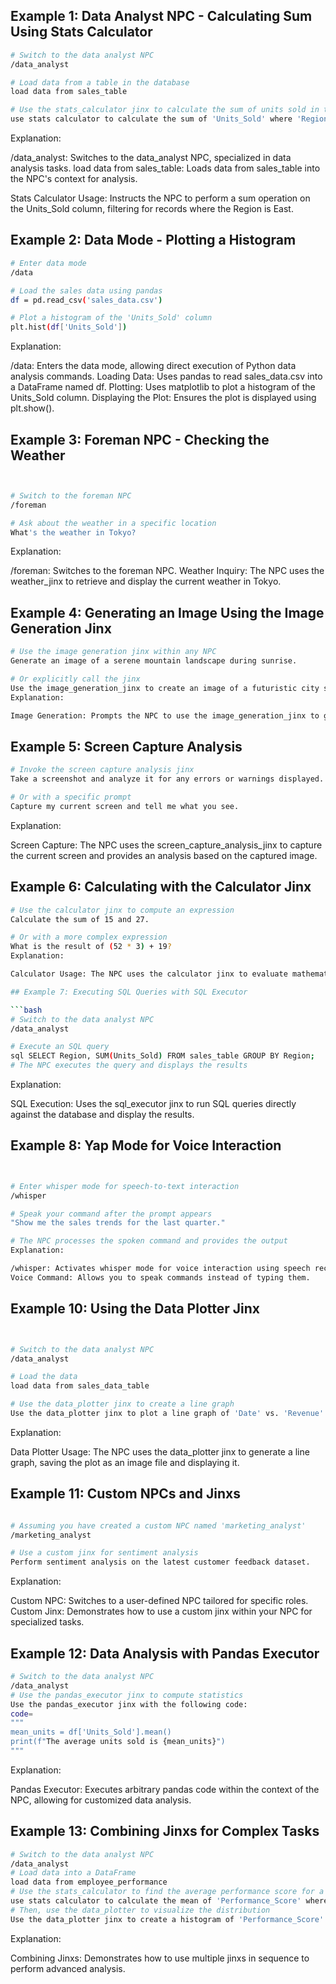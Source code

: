 
## Example 1: Data Analyst NPC - Calculating Sum Using Stats Calculator
```bash
# Switch to the data analyst NPC
/data_analyst

# Load data from a table in the database
load data from sales_table

# Use the stats_calculator jinx to calculate the sum of units sold in the East region
use stats calculator to calculate the sum of 'Units_Sold' where 'Region' is 'East'
```
Explanation:

/data_analyst: Switches to the data_analyst NPC, specialized in data analysis tasks.
load data from sales_table: Loads data from sales_table into the NPC's context for analysis.

Stats Calculator Usage: Instructs the NPC to perform a sum operation on the Units_Sold column, filtering for records where the Region is East.

## Example 2: Data Mode - Plotting a Histogram

```bash
# Enter data mode
/data

# Load the sales data using pandas
df = pd.read_csv('sales_data.csv')

# Plot a histogram of the 'Units_Sold' column
plt.hist(df['Units_Sold'])

```
Explanation:

/data: Enters the data mode, allowing direct execution of Python data analysis commands.
Loading Data: Uses pandas to read sales_data.csv into a DataFrame named df.
Plotting: Uses matplotlib to plot a histogram of the Units_Sold column.
Displaying the Plot: Ensures the plot is displayed using plt.show().

## Example 3: Foreman NPC - Checking the Weather
```bash


# Switch to the foreman NPC
/foreman

# Ask about the weather in a specific location
What's the weather in Tokyo?
```

Explanation:

/foreman: Switches to the foreman NPC.
Weather Inquiry: The NPC uses the weather_jinx to retrieve and display the current weather in Tokyo.

## Example 4: Generating an Image Using the Image Generation Jinx

```bash
# Use the image generation jinx within any NPC
Generate an image of a serene mountain landscape during sunrise.

# Or explicitly call the jinx
Use the image_generation_jinx to create an image of a futuristic city skyline at night.
Explanation:

Image Generation: Prompts the NPC to use the image_generation_jinx to generate images based on your descriptions.
```


## Example 5: Screen Capture Analysis
```bash
# Invoke the screen capture analysis jinx
Take a screenshot and analyze it for any errors or warnings displayed.

# Or with a specific prompt
Capture my current screen and tell me what you see.
```

Explanation:

Screen Capture: The NPC uses the screen_capture_analysis_jinx to capture the current screen and provides an analysis based on the captured image.

## Example 6: Calculating with the Calculator Jinx
```bash
# Use the calculator jinx to compute an expression
Calculate the sum of 15 and 27.

# Or with a more complex expression
What is the result of (52 * 3) + 19?
Explanation:

Calculator Usage: The NPC uses the calculator jinx to evaluate mathematical expressions and provides the results.

## Example 7: Executing SQL Queries with SQL Executor

```bash
# Switch to the data analyst NPC
/data_analyst

# Execute an SQL query
sql SELECT Region, SUM(Units_Sold) FROM sales_table GROUP BY Region;
# The NPC executes the query and displays the results
```
Explanation:

SQL Execution: Uses the sql_executor jinx to run SQL queries directly against the database and display the results.

## Example 8: Yap Mode for Voice Interaction

```bash


# Enter whisper mode for speech-to-text interaction
/whisper

# Speak your command after the prompt appears
"Show me the sales trends for the last quarter."

# The NPC processes the spoken command and provides the output
Explanation:

/whisper: Activates whisper mode for voice interaction using speech recognition.
Voice Command: Allows you to speak commands instead of typing them.
```
## Example 10: Using the Data Plotter Jinx
```bash


# Switch to the data analyst NPC
/data_analyst

# Load the data
load data from sales_data_table

# Use the data_plotter jinx to create a line graph
Use the data_plotter jinx to plot a line graph of 'Date' vs. 'Revenue' from 'sales_data_table'
```
Explanation:

Data Plotter Usage: The NPC uses the data_plotter jinx to generate a line graph, saving the plot as an image file and displaying it.

## Example 11: Custom NPCs and Jinxs
```bash

# Assuming you have created a custom NPC named 'marketing_analyst'
/marketing_analyst

# Use a custom jinx for sentiment analysis
Perform sentiment analysis on the latest customer feedback dataset.
```
Explanation:

Custom NPC: Switches to a user-defined NPC tailored for specific roles.
Custom Jinx: Demonstrates how to use a custom jinx within your NPC for specialized tasks.


## Example 12: Data Analysis with Pandas Executor
```bash
# Switch to the data analyst NPC
/data_analyst
# Use the pandas_executor jinx to compute statistics
Use the pandas_executor jinx with the following code:
code=
"""
mean_units = df['Units_Sold'].mean()
print(f"The average units sold is {mean_units}")
"""
```
Explanation:

Pandas Executor: Executes arbitrary pandas code within the context of the NPC, allowing for customized data analysis.
## Example 13: Combining Jinxs for Complex Tasks

```bash
# Switch to the data analyst NPC
/data_analyst
# Load data into a DataFrame
load data from employee_performance
# Use the stats_calculator to find the average performance score for a department
use stats calculator to calculate the mean of 'Performance_Score' where 'Department' is 'Sales'
# Then, use the data_plotter to visualize the distribution
Use the data_plotter jinx to create a histogram of 'Performance_Score' for the 'Sales' department
```
Explanation:

Combining Jinxs: Demonstrates how to use multiple jinxs in sequence to perform advanced analysis.
